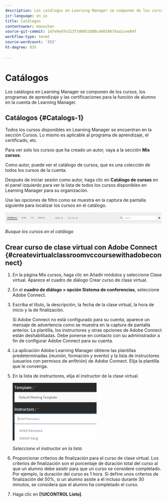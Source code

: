 ```yaml
---
description: Los catálogos en Learning Manager se componen de los cursos, los programas de aprendizaje y las certificaciones para la función de alumno en la cuenta de Learning Manager.
jcr-language: en_us
title: Catálogos
contentowner: manochan
source-git-commit: 147e9edfe323f3d0851880cd401067daa1cee84f
workflow-type: tm+mt
source-wordcount: '353'
ht-degree: 83%

---
```




# Catálogos

Los catálogos en Learning Manager se componen de los cursos, los programas de aprendizaje y las certificaciones para la función de alumno en la cuenta de Learning Manager.

## Catálogos {#Catalogs-1}

Todos los cursos disponibles en Learning Manager se encuentran en la sección Cursos. Lo mismo es aplicable al programa de aprendizaje, el certificado, etc.

Para ver solo los cursos que ha creado un autor, vaya a la sección **Mis cursos**.

Como autor, puede ver el catálogo de cursos, que es una colección de todos los cursos de la cuenta.

Después de iniciar sesión como autor, haga clic en **Catálogo de cursos** en el panel izquierdo para ver la lista de todos los cursos disponibles en Learning Manager para su organización.

Use las opciones de filtro como se muestra en la captura de pantalla siguiente para localizar los cursos en el catálogo.

![](assets/search-options.png)

*Busque los cursos en el catálogo*

## Crear curso de clase virtual con Adobe Connect {#createvirtualclassroomvccoursewithadobeconnect}

1. En la página Mis cursos, haga clic en Añadir módulos y seleccione Clase virtual. Aparece el cuadro de diálogo Crear curso de clase virtual.
1. En el **cuadro de diálogo > opción Sistema de conferencias**, seleccione Adobe Connect.
1. Escriba el título, la descripción, la fecha de la clase virtual, la hora de inicio y la de finalización.

   Si Adobe Connect no está configurado para su cuenta, aparece un mensaje de advertencia como se muestra en la captura de pantalla anterior. La plantilla, los instructores y otras opciones de Adobe Connect están deshabilitadas. Debe ponerse en contacto con su administrador a fin de configurar Adobe Connect para su cuenta.

1. La aplicación Adobe Learning Manager obtiene las plantillas predeterminadas (reunión, formación y evento) y la lista de instructores (usuarios con permisos de anfitrión) de Adobe Connect. Elija la plantilla que le convenga.

1. En la lista de instructores, elija el instructor de la clase virtual.

   ![](assets/choose-instructor.png)

   *Seleccione el instructor en la lista*

1. Proporcionar criterios de finalización para el curso de clase virtual. Los criterios de finalización son el porcentaje de duración total del curso al que un alumno debe asistir para que un curso se considere completado. Por ejemplo, la duración del curso es 1 hora. Si define unos criterios de finalización del 50%, si un alumno asiste a él incluso durante 30 minutos, se considera que el alumno ha completado el curso.

1. Haga clic en **[!UICONTROL Listo]**.
